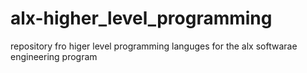 # alx-higher_level_programming
repository fro higer level programming languges for the alx softwarae engineering program
